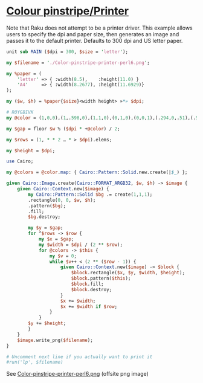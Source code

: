 [1]: https://rosettacode.org/wiki/Colour_pinstripe/Printer

# [Colour pinstripe/Printer][1]





Note that Raku does not attempt to be a printer driver. This example allows users to specify the dpi and paper size, then generates an image and passes it to the default printer. Defaults to 300 dpi and US letter paper.

```perl
unit sub MAIN ($dpi = 300, $size = 'letter');

my $filename = './Color-pinstripe-printer-perl6.png';

my %paper = (
    'letter' => { :width(8.5),    :height(11.0) }
    'A4'     => { :width(8.2677), :height(11.6929)}
);

my ($w, $h) = %paper{$size}<width height> »*» $dpi;

# ROYGBIVK
my @color = (1,0,0),(1,.598,0),(1,1,0),(0,1,0),(0,0,1),(.294,0,.51),(.58,0,.827),(0,0,0);

my $gap = floor $w % ($dpi * +@color) / 2;

my $rows = (1, * * 2 … * > $dpi).elems;

my $height = $dpi;

use Cairo;

my @colors = @color.map: { Cairo::Pattern::Solid.new.create(|$_) };

given Cairo::Image.create(Cairo::FORMAT_ARGB32, $w, $h) -> $image {
    given Cairo::Context.new($image) {
        my Cairo::Pattern::Solid $bg .= create(1,1,1);
        .rectangle(0, 0, $w, $h);
        .pattern($bg);
        .fill;
        $bg.destroy;

        my $y = $gap;
        for ^$rows -> $row {
            my $x = $gap;
            my $width = $dpi / (2 ** $row);
            for @colors -> $this {
                my $v = 0;
                while $v++ < (2 ** ($row - 1)) {
                    given Cairo::Context.new($image) -> $block {
                        $block.rectangle($x, $y, $width, $height);
                        $block.pattern($this);
                        $block.fill;
                        $block.destroy;
                    }
                    $x += $width;
                    $x += $width if $row;
                }
            }
        $y += $height;
        }
    }
    $image.write_png($filename);
}

# Uncomment next line if you actually want to print it
#run('lp', $filename)
```


See [Color-pinstripe-printer-perl6.png](https://github.com/thundergnat/rc/blob/master/img/Color-pinstripe-printer-perl6.png) (offsite png image)
